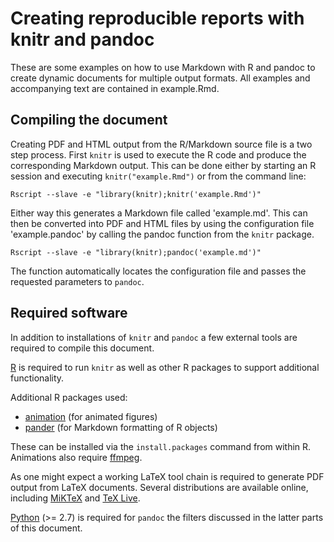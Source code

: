 # Creating reproducible reports with knitr and pandoc

These are some examples on how to use Markdown with R and pandoc to create
dynamic documents for multiple output formats. All examples and accompanying text
are contained in example.Rmd.

## Compiling the document
Creating PDF and HTML output from the R/Markdown source file is a two step process.
First `knitr` is used to execute the R code and produce the corresponding Markdown
output. This can be done either by starting an R session and executing 
`knitr("example.Rmd")` or from the command line:

```
Rscript --slave -e "library(knitr);knitr('example.Rmd')" 
```
Either way this generates a Markdown file called 'example.md'. This can then be
converted into PDF and HTML files by using the configuration file 'example.pandoc'
by calling the pandoc function from the `knitr` package.

```
Rscript --slave -e "library(knitr);pandoc('example.md')"
```
The function automatically locates the configuration file and passes the requested
parameters to `pandoc`.

## Required software
In addition to installations of `knitr` and `pandoc` a few external tools 
are required to compile this document. 

[R](http://r-project.org/) is required to run `knitr` as well as other R packages
to support additional functionality.

Additional R packages used:

* [animation](http://cran.r-project.org/web/packages/animation/index.html)
  (for animated figures)
* [pander](http://cran.r-project.org/web/packages/pander/index.html) (for Markdown
  formatting of R objects)

These can be installed via the `install.packages` command from within R.
Animations also require [ffmpeg](https://www.ffmpeg.org/).

As one might expect a working LaTeX tool chain is required to generate
PDF output from LaTeX documents. Several distributions are available
online, including [MiKTeX](http://miktex.org/) and [TeX Live](https://www.tug.org/texlive/). 

[Python](https://www.python.org/) (>= 2.7) is required for `pandoc` the 
filters discussed in the latter parts of this document.
